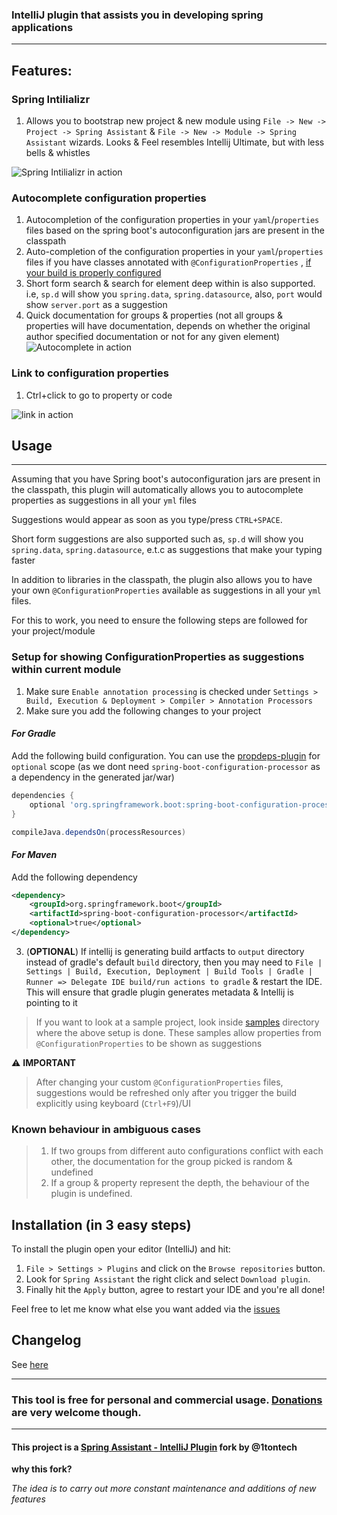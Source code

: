 ### IntelliJ plugin that assists you in developing spring applications

---

## Features:

### Spring Intilializr

1. Allows you to bootstrap new project & new module using `File -> New -> Project -> Spring Assistant` & `File -> New -> Module -> Spring Assistant`
   wizards. Looks & Feel resembles Intellij Ultimate, but with less bells & whistles

![Spring Intilializr in action](https://github.com/eltonsandre/intellij-spring-assistant/blob/feature/link-to-properties/demo/initializr.gif?raw=true)

### Autocomplete configuration properties

1. Autocompletion of the configuration properties in your `yaml`/`properties` files based on the spring boot's autoconfiguration jars are present in
   the classpath
2. Auto-completion of the configuration properties in your `yaml`/`properties` files if you have classes annotated with `@ConfigurationProperties`
   , [if your build is properly configured](#setup-for-showing-configurationproperties-as-suggestions-within-current-module)
3. Short form search & search for element deep within is also supported. i.e, `sp.d` will show you `spring.data`, `spring.datasource`, also, `port`
   would show `server.port` as a suggestion
4. Quick documentation for groups & properties (not all groups & properties will have documentation, depends on whether the original author specified
   documentation or not for any given element)
   ![Autocomplete in action](https://github.com/eltonsandre/intellij-spring-assistant/blob/feature/link-to-properties/demo/autocomplete-config.gif?raw=true)

### Link to configuration properties

1. Ctrl+click to go to property or code

![link in action](https://github.com/eltonsandre/intellij-spring-assistant/blob/feature/link-to-properties/demo/link-config.gif?raw=true)

## Usage

---
Assuming that you have Spring boot's autoconfiguration jars are present in the classpath, this plugin will automatically allows you to autocomplete
properties as suggestions in all your `yml` files

Suggestions would appear as soon as you type/press `CTRL+SPACE`.

Short form suggestions are also supported such as, `sp.d` will show you `spring.data`, `spring.datasource`, e.t.c as suggestions that make your typing
faster

In addition to libraries in the classpath, the plugin also allows you to have your own `@ConfigurationProperties` available as suggestions in all
your `yml` files.

For this to work, you need to ensure the following steps are followed for your project/module

### Setup for showing ConfigurationProperties as suggestions within current module

1. Make sure `Enable annotation processing` is checked under `Settings > Build, Execution & Deployment > Compiler > Annotation Processors`
2. Make sure you add the following changes to your project

#### *For Gradle*

Add the following build configuration. You can use the [propdeps-plugin](https://github.com/spring-gradle-plugins/propdeps-plugin) for `optional`
scope (as we dont need `spring-boot-configuration-processor` as a dependency in the generated jar/war)

```groovy
dependencies {
    optional 'org.springframework.boot:spring-boot-configuration-processor'
}

compileJava.dependsOn(processResources)
```

#### *For Maven*

Add the following dependency

```xml
<dependency>
    <groupId>org.springframework.boot</groupId>
    <artifactId>spring-boot-configuration-processor</artifactId>
    <optional>true</optional>
</dependency>
```

3. (**OPTIONAL**) If intellij is generating build artfacts to `output` directory instead of gradle's default `build` directory, then you may need
   to `File | Settings | Build, Execution, Deployment | Build Tools | Gradle | Runner => Delegate IDE build/run actions to gradle` & restart the IDE.
   This will ensure that gradle plugin generates metadata & Intellij is pointing to it

> If you want to look at a sample project, look inside [samples](samples/) directory where the above setup is done. These samples allow properties from `@ConfigurationProperties` to be shown as suggestions

⚠️ **IMPORTANT**

> After changing your custom `@ConfigurationProperties` files, suggestions would be refreshed only after you trigger the build explicitly using keyboard (`Ctrl+F9`)/UI

### Known behaviour in ambiguous cases

> 1. If two groups from different auto configurations conflict with each other, the documentation for the group picked is random & undefined
> 2. If a group & property represent the depth, the behaviour of the plugin is undefined.

## Installation (in 3 easy steps)

To install the plugin open your editor (IntelliJ) and hit:

1. `File > Settings > Plugins` and click on the `Browse repositories` button.
2. Look for `Spring Assistant` the right click and select `Download plugin`.
3. Finally hit the `Apply` button, agree to restart your IDE and you're all done!

Feel free to let me know what else you want added via the [issues](https://github.com/eltonsandre/intellij-spring-assistant/issues)

## Changelog

See [here](CHANGELOG.md)

---

### This tool is free for personal and commercial usage. [Donations](https://www.paypal.com/donate/?business=CZ9QNZ67X6RPA&no_recurring=0&item_name=Intellij+Spring+Intilializr+%26+assistant%3A%0AThis+tool+is+free+for+personal+and+commercial+usage.+Donations+are+very+welcome+though&currency_code=USD) are very welcome though.

---

#### This project is a  [Spring Assistant - IntelliJ Plugin](https://github.com/1tontech/intellij-spring-assistant) fork by @1tontech

**why this fork?**

_The idea is to carry out more constant maintenance and additions of new features_

